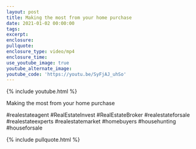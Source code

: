 ```yaml
---
layout: post
title: Making the most from your home purchase
date: 2021-01-02 00:00:00
tags:
excerpt:
enclosure:
pullquote:
enclosure_type: video/mp4
enclosure_time:
use_youtube_image: true
youtube_alternate_image:
youtube_code: 'https://youtu.be/SyFjAJ_uhSo'
---
```


{% include youtube.html %}

Making the most from your home purchase

\#realestateagent \#RealEstateInvest \#RealEstateBroker \#realestateforsale \#realestateexperts \#realestatemarket \#homebuyers \#househunting \#houseforsale

{% include pullquote.html %}
